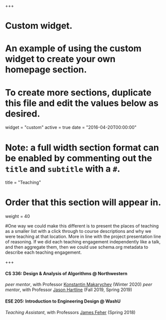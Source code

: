 +++
# Custom widget.
# An example of using the custom widget to create your own homepage section.
# To create more sections, duplicate this file and edit the values below as desired.
widget = "custom"
active = true
date = "2016-04-20T00:00:00"

# Note: a full width section format can be enabled by commenting out the `title` and `subtitle` with a `#`.
title = "Teaching"

# Order that this section will appear in.
weight = 40

#One way we could make this different is to present the places of teaching as a smaller list with a click through to course descriptions and why we were teaching at that location. More in line with the project presentation line of reasoning. If we did each teaching engagement independently like a talk, and then aggregate them, then we could use schema.org metadata to describe each teaching engagement.

+++
#### CS 336: Design & Analysis of Algorithms @ Northwestern
_peer mentor_, with Professor [Konstantin Makarychev](https://konstantin.makarychev.net/) (Winter 2020)
_peer mentor_, with Professor [Jason Hartline](https://sites.northwestern.edu/hartline/) (Fall 2019, Spring 2019)

#### ESE 205: Introduction to Engineering Design @ WashU
_Teaching Assistant_, with Professors [James Feher](https://engineering.wustl.edu/faculty/James-Feher.html) (Spring 2018)

